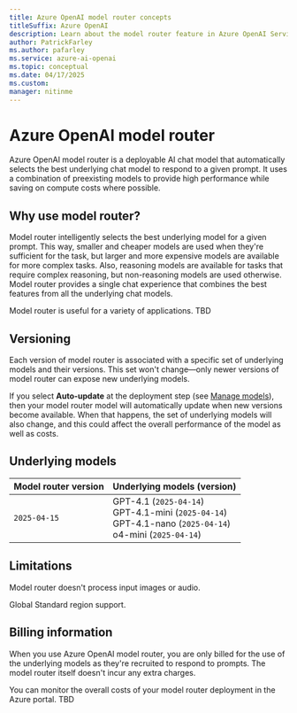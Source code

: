 ```yaml
---
title: Azure OpenAI model router concepts
titleSuffix: Azure OpenAI
description: Learn about the model router feature in Azure OpenAI Service.
author: PatrickFarley
ms.author: pafarley
ms.service: azure-ai-openai
ms.topic: conceptual 
ms.date: 04/17/2025
ms.custom: 
manager: nitinme
---
```


# Azure OpenAI model router

Azure OpenAI model router is a deployable AI chat model that automatically selects the best underlying chat model to respond to a given prompt. It uses a combination of preexisting models to provide high performance while saving on compute costs where possible.

## Why use model router?

Model router intelligently selects the best underlying model for a given prompt. This way, smaller and cheaper models are used when they're sufficient for the task, but larger and more expensive models are available for more complex tasks. Also, reasoning models are available for tasks that require complex reasoning, but non-reasoning models are used otherwise. Model router provides a single chat experience that combines the best features from all the underlying chat models.

Model router is useful for a variety of applications. TBD


## Versioning 

Each version of model router is associated with a specific set of underlying models and their versions. This set won't change&mdash;only newer versions of model router can expose new underlying models.

If you select **Auto-update** at the deployment step (see [Manage models](/azure/ai-services/openai/how-to/working-with-models?tabs=powershell#model-updates)), then your model router model will automatically update when new versions become available. When that happens, the set of underlying models will also change, and this could affect the overall performance of the model as well as costs.

## Underlying models

|Model router version|Underlying models (version)|
|---|---|
|`2025-04-15`|GPT-4.1 (`2025-04-14`)</br>GPT-4.1-mini (`2025-04-14`)</br>GPT-4.1-nano (`2025-04-14`)</br>o4-mini (`2025-04-14`) |


## Limitations

Model router doesn't process input images or audio.

Global Standard region support.

## Billing information

When you use Azure OpenAI model router, you are only billed for the use of the underlying models as they're recruited to respond to prompts. The model router itself doesn't incur any extra charges.

You can monitor the overall costs of your model router deployment in the Azure portal. TBD